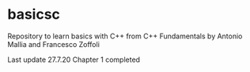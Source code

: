 # basicsc
Repository to learn basics with C++ from C++ Fundamentals by Antonio Mallia and Francesco Zoffoli

Last update 27.7.20
Chapter 1 completed
